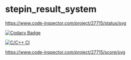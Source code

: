 # stepin_result_system

https://www.code-inspector.com/project/27715/status/svg

[![Codacy Badge](https://app.codacy.com/project/badge/Grade/ef55eaf0c05c48049e6491e2d44b786e)](https://www.codacy.com/gh/RohitANaik/stepin_studentdetails/dashboard?utm_source=github.com&amp;utm_medium=referral&amp;utm_content=RohitANaik/stepin_studentdetails&amp;utm_campaign=Badge_Grade)

[![C/C++ CI](https://github.com/RohitANaik/stepin_studentdetails/actions/workflows/C%20build.yml/badge.svg)](https://github.com/RohitANaik/stepin_studentdetails/actions/workflows/C%20build.yml)

https://www.code-inspector.com/project/27715/score/svg
